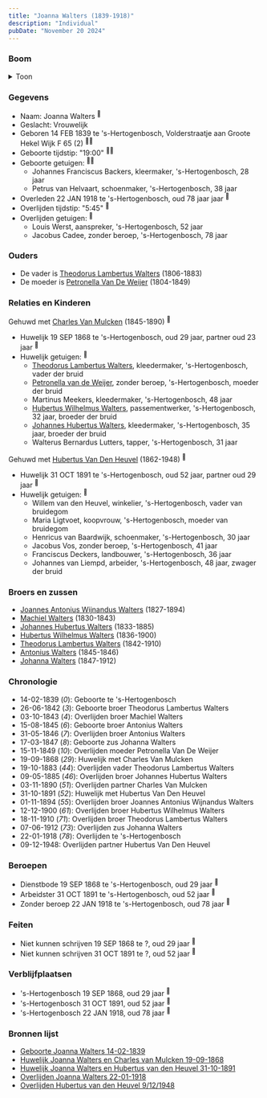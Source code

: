 ```yaml
---
title: "Joanna Walters (1839-1918)"
description: "Individual"
pubDate: "November 20 2024"
---
```


### Boom
<details><summary>Toon</summary>

![test](https://www.plantuml.com/plantuml/svg/dPHDRnen48Rl_XMZv90Jqdu1kmZH5BA8HYr1AasEoBixPRSO6zdUHYZYltS00r650ihD6izuddTUs_V6ScthfM1cKSaLrtm96SyNSwrgMGoKK1givjBG5ahBogf0o2kT2zolSRcoQrZYCaDjzY5ZKQEownMoTwVcWXi3Rmm0-aeNgATbbIya6jFjBdabUpq8sOQnEvZiMXcshxYPbgWAfMi3t_csYwNL2nVKnDm0D_3Dyxmu1hXDms5psASMRxyh5CK6kfsCP-jPfgmLsEc1tuQVwGJys6l1btTPPb4BCUEocELQ6PCfejgc9_0qc59w7CATQOoejPgZp9J9Io9rU1EqcWg4uF3C9JmWl63r1_M9BI6sOJyDq_03jY1opRpeAhOcZ9-UAJrAFc3hTbwnA2evtrRuhY9exT26X1OaS2kgUMdNnAzU2M_3t3WR3PV1d8PJm5LIWBPyhyKExHuLbvB_RmvbmD7YouFm8nYcVU8CpoYxE9SWWCUlOxBEZy_DvK0wABaMQ7QE_QX5la1vn2M0w-xIuw_nre3c9p13vqNYNUjUugvkApww5xRFkhUTjpChR3Edw1Gud3wgtLlQtre98wp_eZYDuRed5RU2J-XFu24TaAZeh4jdz8U-Unw9VzGV-PVqHpvpKau1Te-oe0_l7m00)
</details>

### Gegevens
- Naam: Joanna Walters <sup><a href="../s00140/" style="text-decoration:none" title="Geboorte Joanna Walters 14-02-1839">:link:</a></sup>
- Geslacht: Vrouwelijk
- Geboren 14 FEB 1839 te 's-Hertogenbosch, Volderstraatje aan Groote Hekel Wijk F 65 (2) <sup><a href="../s00140/" style="text-decoration:none" title="Geboorte Joanna Walters 14-02-1839">:link:</a><a href="../s00151/" style="text-decoration:none" title="Huwelijk Joanna Walters en Charles van Mulcken 19-09-1868">:link:</a></sup>
- Geboorte tijdstip: "19:00" <sup><a href="../s00140/" style="text-decoration:none" title="Geboorte Joanna Walters 14-02-1839">:link:</a><a href="../s00151/" style="text-decoration:none" title="Huwelijk Joanna Walters en Charles van Mulcken 19-09-1868">:link:</a></sup>
- Geboorte getuigen: <sup><a href="../s00140/" style="text-decoration:none" title="Geboorte Joanna Walters 14-02-1839">:link:</a><a href="../s00151/" style="text-decoration:none" title="Huwelijk Joanna Walters en Charles van Mulcken 19-09-1868">:link:</a></sup>
  - Johannes Franciscus Backers, kleermaker, \'s-Hertogenbosch, 28 jaar
  - Petrus van Helvaart, schoenmaker, \'s-Hertogenbosch, 38 jaar
- Overleden 22 JAN 1918 te 's-Hertogenbosch, oud 78 jaar jaar <sup><a href="../s00162/" style="text-decoration:none" title="Overlijden Joanna Walters 22-01-1918">:link:</a></sup>
- Overlijden tijdstip: "5:45" <sup><a href="../s00162/" style="text-decoration:none" title="Overlijden Joanna Walters 22-01-1918">:link:</a></sup>
- Overlijden getuigen: <sup><a href="../s00162/" style="text-decoration:none" title="Overlijden Joanna Walters 22-01-1918">:link:</a></sup>
  - Louis Werst, aanspreker, \'s-Hertogenbosch, 52 jaar
  - Jacobus Cadee, zonder beroep, \'s-Hertogenbosch, 78 jaar

### Ouders
- De vader is [Theodorus Lambertus Walters](../i00088/) (1806-1883)
- De moeder is [Petronella Van De Weijer](../i00089/) (1804-1849)

### Relaties en Kinderen

Gehuwd met [Charles Van Mulcken](../i00114/) (1845-1890) <sup><a href="../s00151/" style="text-decoration:none" title="Huwelijk Joanna Walters en Charles van Mulcken 19-09-1868">:link:</a></sup>
- Huwelijk 19 SEP 1868 te 's-Hertogenbosch, oud 29 jaar, partner oud 23 jaar <sup><a href="../s00151/" style="text-decoration:none" title="Huwelijk Joanna Walters en Charles van Mulcken 19-09-1868">:link:</a></sup>
- Huwelijk getuigen:  <sup><a href="../s00151/" style="text-decoration:none" title="Huwelijk Joanna Walters en Charles van Mulcken 19-09-1868">:link:</a></sup>
  - [Theodorus Lambertus Walters](../i00088/), kleedermaker, \'s-Hertogenbosch, vader der bruid
  - [Petronella van de Weijer](../i00089/), zonder beroep, \'s-Hertogenbosch, moeder der bruid
  - Martinus Meekers, kleedermaker, \'s-Hertogenbosch, 48 jaar
  - [Hubertus Wilhelmus Walters](../i00105/), passementwerker, \'s-Hertogenbosch, 32 jaar, broeder der bruid
  - [Johannes Hubertus Walters](../i00079/), kleedermaker, \'s-Hertogenbosch, 35 jaar, broeder der bruid
  - Walterus Bernardus Lutters, tapper, \'s-Hertogenbosch, 31 jaar

Gehuwd met [Hubertus Van Den Heuvel](../i00118/) (1862-1948) <sup><a href="../s00158/" style="text-decoration:none" title="Huwelijk Joanna Walters en Hubertus van den Heuvel 31-10-1891">:link:</a></sup>
- Huwelijk 31 OCT 1891 te 's-Hertogenbosch, oud 52 jaar, partner oud 29 jaar <sup><a href="../s00158/" style="text-decoration:none" title="Huwelijk Joanna Walters en Hubertus van den Heuvel 31-10-1891">:link:</a></sup>
- Huwelijk getuigen:  <sup><a href="../s00158/" style="text-decoration:none" title="Huwelijk Joanna Walters en Hubertus van den Heuvel 31-10-1891">:link:</a></sup>
  - Willem van den Heuvel, winkelier, \'s-Hertogenbosch, vader van bruidegom
  - Maria Ligtvoet, koopvrouw, \'s-Hertogenbosch, moeder van bruidegom
  - Henricus van Baardwijk, schoenmaker, \'s-Hertogenbosch, 30 jaar
  - Jacobus Vos, zonder beroep, \'s-Hertogenbosch, 41 jaar
  - Franciscus Deckers, landbouwer, \'s-Hertogenbosch, 36 jaar
  - Johannes van Liempd, arbeider, \'s-Hertogenbosch, 48 jaar, zwager der bruid

### Broers en zussen
- [Joannes Antonius Wijnandus Walters](../i00103/) (1827-1894)
- [Machiel Walters](../i00104/) (1830-1843)
- [Johannes Hubertus Walters](../i00079/) (1833-1885)
- [Hubertus Wilhelmus Walters](../i00105/) (1836-1900)
- [Theodorus Lambertus Walters](../i00107/) (1842-1910)
- [Antonius Walters](../i00108/) (1845-1846)
- [Johanna Walters](../i00109/) (1847-1912)

### Chronologie
- 14-02-1839 (<i>0</i>): Geboorte te 's-Hertogenbosch
- 26-06-1842 (<i>3</i>): Geboorte broer Theodorus Lambertus Walters
- 03-10-1843 (<i>4</i>): Overlijden broer Machiel Walters
- 15-08-1845 (<i>6</i>): Geboorte broer Antonius Walters
- 31-05-1846 (<i>7</i>): Overlijden broer Antonius Walters
- 17-03-1847 (<i>8</i>): Geboorte zus Johanna Walters
- 15-11-1849 (<i>10</i>): Overlijden moeder Petronella Van De Weijer
- 19-09-1868 (<i>29</i>): Huwelijk met Charles Van Mulcken
- 19-10-1883 (<i>44</i>): Overlijden vader Theodorus Lambertus Walters
- 09-05-1885 (<i>46</i>): Overlijden broer Johannes Hubertus Walters
- 03-11-1890 (<i>51</i>): Overlijden partner Charles Van Mulcken
- 31-10-1891 (<i>52</i>): Huwelijk met Hubertus Van Den Heuvel
- 01-11-1894 (<i>55</i>): Overlijden broer Joannes Antonius Wijnandus Walters
- 12-12-1900 (<i>61</i>): Overlijden broer Hubertus Wilhelmus Walters
- 18-11-1910 (<i>71</i>): Overlijden broer Theodorus Lambertus Walters
- 07-06-1912 (<i>73</i>): Overlijden zus Johanna Walters
- 22-01-1918 (<i>78</i>): Overlijden te 's-Hertogenbosch
- 09-12-1948: Overlijden partner Hubertus Van Den Heuvel

### Beroepen
- Dienstbode 19 SEP 1868 te 's-Hertogenbosch, oud 29 jaar <sup><a href="../s00151/" style="text-decoration:none" title="Huwelijk Joanna Walters en Charles van Mulcken 19-09-1868">:link:</a></sup>
- Arbeidster 31 OCT 1891 te 's-Hertogenbosch, oud 52 jaar <sup><a href="../s00158/" style="text-decoration:none" title="Huwelijk Joanna Walters en Hubertus van den Heuvel 31-10-1891">:link:</a></sup>
- Zonder beroep 22 JAN 1918 te 's-Hertogenbosch, oud 78 jaar <sup><a href="../s00162/" style="text-decoration:none" title="Overlijden Joanna Walters 22-01-1918">:link:</a></sup>

### Feiten
- Niet kunnen schrijven 19 SEP 1868 te ?, oud 29 jaar <sup><a href="../s00151/" style="text-decoration:none" title="Huwelijk Joanna Walters en Charles van Mulcken 19-09-1868">:link:</a></sup>
- Niet kunnen schrijven 31 OCT 1891 te ?, oud 52 jaar <sup><a href="../s00158/" style="text-decoration:none" title="Huwelijk Joanna Walters en Hubertus van den Heuvel 31-10-1891">:link:</a></sup>

### Verblijfplaatsen
- 's-Hertogenbosch  19 SEP 1868, oud 29 jaar  <sup><a href="../s00151/" style="text-decoration:none" title="Huwelijk Joanna Walters en Charles van Mulcken 19-09-1868">:link:</a></sup>
- 's-Hertogenbosch  31 OCT 1891, oud 52 jaar  <sup><a href="../s00158/" style="text-decoration:none" title="Huwelijk Joanna Walters en Hubertus van den Heuvel 31-10-1891">:link:</a></sup>
- 's-Hertogenbosch  22 JAN 1918, oud 78 jaar  <sup><a href="../s00162/" style="text-decoration:none" title="Overlijden Joanna Walters 22-01-1918">:link:</a></sup>

### Bronnen lijst
- [Geboorte Joanna Walters 14-02-1839](../s00140/)
- [Huwelijk Joanna Walters en Charles van Mulcken 19-09-1868](../s00151/)
- [Huwelijk Joanna Walters en Hubertus van den Heuvel 31-10-1891](../s00158/)
- [Overlijden Joanna Walters 22-01-1918](../s00162/)
- [Overlijden Hubertus van den Heuvel 9/12/1948](../s00222/)